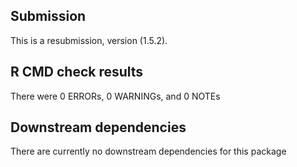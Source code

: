 ## Submission
This is a resubmission, version (1.5.2).

## R CMD check results

There were 0 ERRORs, 0 WARNINGs, and 0 NOTEs

## Downstream dependencies
There are currently no downstream dependencies for this package
